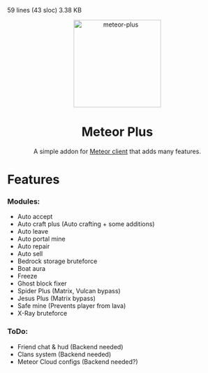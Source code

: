 59 lines (43 sloc)  3.38 KB


<div align="center">
	<img src="https://olejka.ru/s/c543417566.png" alt="meteor-plus" width="200px"/>
	<h1>Meteor Plus</h1>
	<p>A simple addon for <a href="https://github.com/MeteorDevelopment/meteor-client">Meteor client</a> that adds many features.</p>
</div>

# Features
### Modules:
- Auto accept
- Auto craft plus (Auto сrafting + some additions)
- Auto leave
- Auto portal mine
- Auto repair
- Auto sell
- Bedrock storage bruteforce
- Boat aura
- Freeze
- Ghost block fixer
- Spider Plus (Matrix, Vulcan bypass)
- Jesus Plus (Matrix bypass)
- Safe mine (Prevents player from lava)
- X-Ray bruteforce

### ToDo:
- Friend chat & hud (Backend needed)
- Clans system (Backend needed)
- Meteor Cloud configs (Backend needed?)
